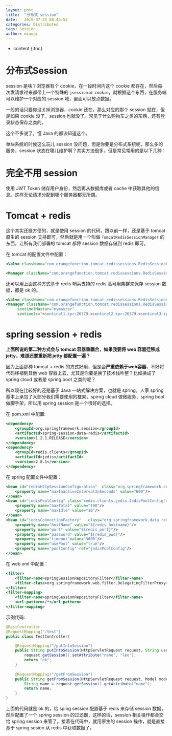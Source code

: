 ```yaml
---
layout: post
title:  "分布式 session"
date:   2019-07-25 08:46:53
categories: Distributed
tags: Session
author: miaoqi
---
```


* content
{:toc}
# 分布式Session

session 是啥？浏览器有个 cookie，在一段时间内这个 cookie 都存在，然后每次发请求过来都带上一个特殊的 `jsessionid cookie`，就根据这个东西，在服务端可以维护一个对应的 session 域，里面可以放点数据。

一般的话只要你没关掉浏览器，cookie 还在，那么对应的那个 session 就在，但是如果 cookie 没了，session 也就没了。常见于什么购物车之类的东西，还有登录状态保存之类的。

这个不多说了，懂 Java 的都该知道这个。

单块系统的时候这么玩儿 session 没问题，但是你要是分布式系统呢，那么多的服务，session 状态在哪儿维护啊？其实方法很多，但是常见常用的是以下几种：

# 完全不用 session

使用 JWT Token 储存用户身份，然后再从数据库或者 cache 中获取其他的信息。这样无论请求分配到哪个服务器都无所谓。

# Tomcat + redis

这个其实还挺方便的，就是使用 session 的代码，跟以前一样，还是基于 tomcat 原生的 session 支持即可，然后就是用一个叫做 `TomcatRedisSessionManager` 的东西，让所有我们部署的 tomcat 都将 session 数据存储到 redis 即可。

在 tomcat 的配置文件中配置：

```xml
<Valve className="com.orangefunction.tomcat.redissessions.RedisSessionHandlerValve"/>

<Manager className="com.orangefunction.tomcat.redissessions.RedisSessionManager" host="{redis.host}" port="{redis.port}" database="{redis.dbnum}" maxInactiveInterval="60"/>
```

还可以用上面这种方式基于 redis 哨兵支持的 redis 高可用集群来保存 session 数据，都是 ok 的。

```xml
<Valve className="com.orangefunction.tomcat.redissessions.RedisSessionHandlerValve"/>
<Manager className="com.orangefunction.tomcat.redissessions.RedisSessionManager"
     sentinelMaster="mymaster"
     sentinels="<sentinel1-ip>:26379,<sentinel2-ip>:26379,<sentinel3-ip>:26379" maxInactiveInterval="60"/>
```

# spring session + redis

**上面所说的第二种方式会与 tomcat 容器重耦合，如果我要将 web 容器迁移成 jetty，难道还要重新把 jetty 都配置一遍？**

因为上面那种 tomcat + redis 的方式好用，但是会**严重依赖于web容器**，不好将代码移植到其他 web 容器上去，尤其是你要是换了技术栈咋整？比如换成了 spring cloud 或者是 spring boot 之类的呢？

所以现在比较好的还是基于 Java 一站式解决方案，也就是 spring。人家 spring 基本上承包了大部分我们需要使用的框架，spirng cloud 做微服务，spring boot 做脚手架，所以用 spring session 是一个很好的选择。

在 pom.xml 中配置:

```xml
<dependency>
	<groupId>org.springframework.session</groupId>
	<artifactId>spring-session-data-redis</artifactId>
	<version>1.2.1.RELEASE</version>
</dependency>
<dependency>
	<groupId>redis.clients</groupId>
	<artifactId>jedis</artifactId>
	<version>2.8.1</version>
</dependency>
```

在 spring 配置文件中配置：

```xml
<bean id="redisHttpSessionConfiguration"  class="org.springframework.session.data.redis.config.annotation.web.http.RedisHttpSessionConfiguration">
	<property name="maxInactiveIntervalInSeconds" value="600"/>
</bean>
<bean id="jedisPoolConfig" class="redis.clients.jedis.JedisPoolConfig">
    <property name="maxTotal" value="100"/>
    <property name="maxIdle" value="10"/>
</bean>
<bean id="jedisConnectionFactory" 	class="org.springframework.data.redis.connection.jedis.JedisConnectionFactory" destroy-method="destroy">
    <property name="hostName" value="${redis_hostname}"/>
    <property name="port" value="${redis_port}"/>
    <property name="password" value="${redis_pwd}"/>
    <property name="timeout"value="3000"/>
    <property name="usePool" value="true"/>
    <property name="poolConfig" ref="jedisPoolConfig"/>
</bean>
```

在 web.xml 中配置：

```xml
<filter>
    <filter-name>springSessionRepositoryFilter</filter-name>
	<filter-class>org.springframework.web.filter.DelegatingFilterProxy</filter-class>
</filter>
<filter-mapping>
	<filter-name>springSessionRepositoryFilter</filter-name>
    <url-pattern>/*</url-pattern>
</filter-mapping>
```

示例代码:

```java
@RestController
@RequestMapping("/test")
public class TestController{

    @RequestMapping("/putIntoSession")    
    public String putIntoSession(HttpServletRequest request, String username) {
    	request.getSession().setAttribute("name", "leo");
    	return "ok";    
	}
	
	@RequestMapping("/getFromSession")
	public String getFromSession(HttpServletRequest request, Model model){
		String name = request.getSession().getAttribute("name");
		return name;
	}
}
```

上面的代码就是 ok 的，给 sping session 配置基于 redis 来存储 session 数据，然后配置了一个 spring session 的过滤器，这样的话，session 相关操作都会交给 spring session 来管了。接着在代码中，就用原生的 session 操作，就是直接基于 spring sesion 从 redis 中获取数据了。